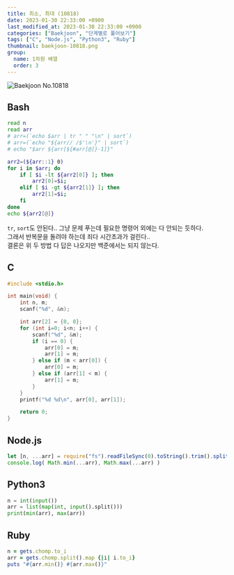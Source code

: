 ```yaml
---
title: 최소, 최대 (10818)
date: 2023-01-30 22:33:00 +0900
last_modified_at: 2023-01-30 22:33:00 +0900
categories: ["Baekjoon", "단계별로 풀어보기"]
tags: ["C", "Node.js", "Python3", "Ruby"]
thumbnail: baekjoon-10818.png
group:
  name: 1차원 배열
  order: 3
---
```


![Baekjoon No.10818](baekjoon-10818.png)

## Bash
```bash
read n
read arr
# arr=(`echo $arr | tr " " "\n" | sort`)
# arr=(`echo "${arr// /$'\n'}" | sort`)
# echo "$arr ${arr[${#arr[@]}-1]}"

arr2=(${arr::1} 0)
for i in $arr; do
	if [ $i -lt ${arr2[0]} ]; then
		arr2[0]=$i;
	elif [ $i -gt ${arr2[1]} ]; then
		arr2[1]=$i;
	fi
done
echo ${arr2[@]}
```
`tr`, `sort`도 안된다.. 그냥 문제 푸는데 필요한 명령어 외에는 다 안되는 듯하다.  
그래서 반복문을 돌려야 하는데 죄다 시간초과가 걸린다..  
결론은 위 두 방법 다 답은 나오지만 백준에서는 되지 않는다.

## C
```c
#include <stdio.h>

int main(void) {
	int n, m;
	scanf("%d", &n);

	int arr[2] = {0, 0};
	for (int i=0; i<n; i++) {
		scanf("%d", &m);
		if (i == 0) {
			arr[0] = m;
			arr[1] = m;
		} else if (m < arr[0]) {
			arr[0] = m;
		} else if (arr[1] < m) {
			arr[1] = m;
		}
	}
	printf("%d %d\n", arr[0], arr[1]);

	return 0;
}
```

## Node.js
```javascript
let [n, ...arr] = require("fs").readFileSync(0).toString().trim().split(/ |\n/).map(Number);
console.log( Math.min(...arr), Math.max(...arr) )
```

## Python3
```python
n = int(input())
arr = list(map(int, input().split()))
print(min(arr), max(arr))
```

## Ruby
```ruby
n = gets.chomp.to_i
arr = gets.chomp.split().map {|i| i.to_i}
puts "#{arr.min()} #{arr.max()}"
```
